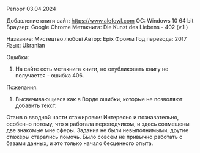 Репорт 03.04.2024

Добавление книги
сайт: https://www.alefowl.com
ОС: Windows 10 64 bit
Браузер: Google Chrome
Метакнига: Die Kunst des Liebens - 402 (v.1 )

Название: Мистецтво любові
Автор: Epix Фромм
Год перевода: 2017
Язык: Ukranian

Ошибки:

1. На сайте есть метакнига книги, но опубликовать книгу не получается - ошибка 406.

Пожелания:

1. Высвечивающиеся как в Ворде ошибки, которые не позволяют добавить текст.

Отзыв о вводной части стажировки:
Интересно и познавательно, особенно потому, что я работала переводчиком, и здесь совмещены две знакомые мне сферы. Задания не были невыполнимыми, другие стажёры старались помочь. Было совсем не привычно работать с базами данных, и это только начало бесценного опыта.
